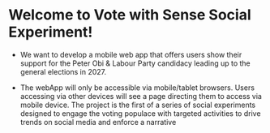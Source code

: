 # Welcome to Vote with Sense Social Experiment!

-  We want to develop a mobile web app that offers users show their support for the 
Peter Obi & Labour Party candidacy leading up to the general elections in 2027.
 
 - The webApp will only be accessible via mobile/tablet browsers. Users accessing via 
other devices will see a page directing them to access via mobile device. The 
project is the first of a series of social experiments designed to engage the voting 
populace with targeted activities to drive trends on social media and enforce a 
narrative
